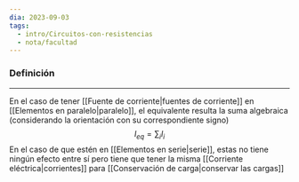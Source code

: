 ```yaml
---
dia: 2023-09-03
tags:
  - intro/Circuitos-con-resistencias
  - nota/facultad
---
```

### Definición
---
En el caso de tener [[Fuente de corriente|fuentes de corriente]] en [[Elementos en paralelo|paralelo]], el equivalente resulta la suma algebraica (considerando la orientación con su correspondiente signo) $$ I_{eq} = \sum_i I_i $$
En el caso de que estén en [[Elementos en serie|serie]], estas no tiene ningún efecto entre sí pero tiene que tener la misma [[Corriente eléctrica|corrientes]] para [[Conservación de carga|conservar las cargas]]